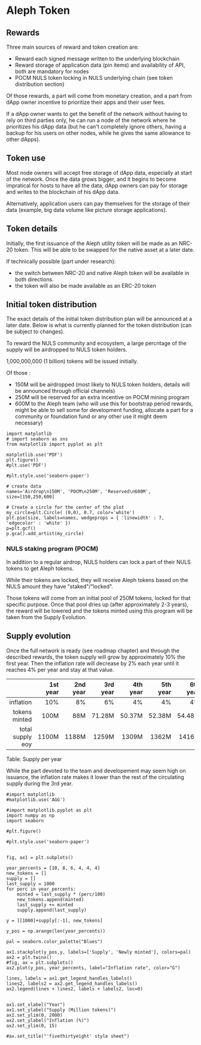 # Aleph Token

## Rewards

Three main sources of reward and token creation are:

- Reward each signed message written to the underlying blockchain
- Reward storage of application data (pin items) and availability of API, both are mandatory for nodes
- POCM NULS token locking in NULS underlying chain (see token distribution section)

Of those rewards, a part will come from monetary creation, and a part from dApp owner incentive to prioritize their apps and their user fees.

If a dApp owner wants to get the benefit of the network without having to rely on third parties only, he can run a node of the network where he prioritizes his dApp data (but he can't completely ignore others, having a backup for his users on other nodes, while he gives the same allowance to other dApps).

## Token use

Most node owners will accept free storage of dApp data, especially at start of the network. Once the data grows bigger, and it begins to become impratical for hosts to have all the data, dApp owners can pay for storage and writes to the blockchain of his dApp data.

Alternatively, application users can pay themselves for the storage of their data (example, big data volume like picture storage applications).

## Token details

Initially, the first issuance of the Aleph utility token will be made as an NRC-20 token. This will be able to be swapped for the native asset at a later date.

If technically possible (part under research):

- the switch between NRC-20 and native Aleph token will be available in both directions.
- the token will also be made available as an ERC-20 token

## Initial token distribution

The exact details of the initial token distribution plan will be announced at a later date. Below is what is currently planned for the token distribution (can be subject to changes).

To reward the NULS community and ecosystem, a large percntage of the supply will be airdropped to NULS token holders.

1,000,000,000 (1 billion) tokens will be issued initially.

Of those :

  - 150M will be airdropped (most likely to NULS token holders, details will be announced through official channels)
  - 250M will be reserved for an extra incentive on POCM mining program
  - 600M to the Aleph team (who will use this for bootstrap period rewards, might be able to sell some for development funding, allocate a part for a community or foundation fund or any other use it might deem necessary)

```{.python .run caption="Token Distribution" label="allocation_fig" hide_code=True}
import matplotlib
# import seaborn as sns
from matplotlib import pyplot as plt

matplotlib.use('PDF')
plt.figure()
#plt.use('PDF')

#plt.style.use('seaborn-paper')

# create data
names='Airdrop\n150M', 'POCM\n250M', 'Reserved\n600M',
size=[150,250,600]
 
# Create a circle for the center of the plot
my_circle=plt.Circle( (0,0), 0.7, color='white')
plt.pie(size, labels=names, wedgeprops = { 'linewidth' : 7, 'edgecolor' : 'white' })
p=plt.gcf()
p.gca().add_artist(my_circle)
```

### NULS staking program (POCM)

In addition to a regular airdrop, NULS holders can lock a part of their NULS tokens to get Aleph tokens.

While their tokens are locked, they will receive Aleph tokens based on the NULS amount they have "staked"/"locked".

Those tokens will come from an initial pool of 250M tokens, locked for that specific purpose. Once that pool dries up (after approximately 2-3 years), the reward will be lowered and the tokens minted using this program will be taken from the Supply Evolution.

## Supply evolution

Once the full network is ready (see roadmap chapter) and through the described rewards, the token supply will grow by approximately 10% the first year. Then the inflation rate will decrease by 2% each year until it reaches 4% per year and stay at that value.

|                |1st year|2nd year|3rd year|4th year|5th year|6th year|
|---------------:|-------:|-------:|-------:|-------:|-------:|-------:|
|       inflation|     10%|      8%|      6%|      4%|      4%|      4%|
|   tokens minted|    100M|     88M|  71.28M|  50.37M|  52.38M|  54.48M|
|total supply eoy|   1100M|   1188M|   1259M|   1309M|   1362M|   1416M|

Table: Supply per year

While the part devoted to the team and developement may seem high on issuance, the inflation rate makes it lower than the rest of the circulating supply during the 3rd year.

```{.python .run caption="Supply evolution" label="supply_evolution_fig" hide_code=True }
#import matplotlib
#matplotlib.use('AGG')

#import matplotlib.pyplot as plt
import numpy as np
import seaborn

#plt.figure()

#plt.style.use('seaborn-paper')


fig, ax1 = plt.subplots()

year_percents = [10, 8, 6, 4, 4, 4]
new_tokens = []
supply = []
last_supply = 1000
for perc in year_percents:
    minted = last_supply * (perc/100)
    new_tokens.append(minted)
    last_supply += minted
    supply.append(last_supply)

y = [[1000]+supply[:-1], new_tokens]

y_pos = np.arange(len(year_percents))

pal = seaborn.color_palette("Blues")

ax1.stackplot(y_pos,y, labels=['Supply', 'Newly minted'], colors=pal)
ax2 = plt.twinx()
#fig, ax = plt.subplots()
ax2.plot(y_pos, year_percents, label="Inflation rate", color="G")

lines, labels = ax1.get_legend_handles_labels()
lines2, labels2 = ax2.get_legend_handles_labels()
ax2.legend(lines + lines2, labels + labels2, loc=0)


ax1.set_xlabel("Year")
ax1.set_ylabel("Supply (Million tokens)")
ax1.set_ylim(0, 2000)
ax2.set_ylabel("Inflation (%)")
ax2.set_ylim(0, 15)

#ax.set_title("'fivethirtyeight' style sheet")
```







